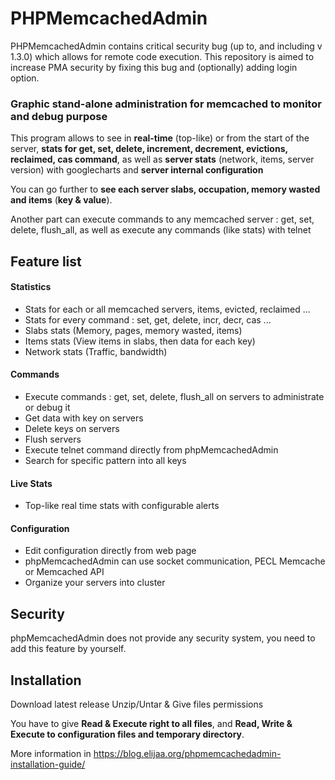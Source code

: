 # PHPMemcachedAdmin #

PHPMemcachedAdmin contains critical security bug (up to, and including v 1.3.0) which allows for remote code execution. This repository is aimed to increase PMA security by fixing this bug and (optionally) adding login option.

### Graphic stand-alone administration for memcached to monitor and debug purpose ###

This program allows to see in **real-time** (top-like) or from the start of the server, **stats for get, set, delete, increment, decrement, evictions, reclaimed, cas command**, as well as **server stats** (network, items, server version) with googlecharts and  **server internal configuration**

You can go further to **see each server slabs, occupation, memory wasted and items** (**key & value**).

Another part can execute commands to any memcached server : get, set, delete, flush\_all, as well as execute any commands (like stats) with telnet

## Feature list ##

<h4>Statistics</h4>
<ul><li>Stats for each or all memcached servers, items, evicted, reclaimed ...<br>
</li><li>Stats for every command : set, get, delete, incr, decr, cas ...<br>
</li><li>Slabs stats (Memory, pages, memory wasted, items)<br>
</li><li>Items stats (View items in slabs, then data for each key)<br>
</li><li>Network stats (Traffic, bandwidth)</li></ul>

<h4>Commands</h4>
<ul><li>Execute commands : get, set, delete, flush_all on servers to administrate or debug it<br>
</li><li>Get data with key on servers<br>
</li><li>Delete keys on servers<br>
</li><li>Flush servers<br>
</li><li>Execute telnet command directly from phpMemcachedAdmin<br>
</li><li>Search for specific pattern into all keys</li></ul>

<h4>Live Stats</h4>
<ul><li>Top-like real time stats with configurable alerts</li></ul>


<h4>Configuration</h4>
<ul><li>Edit configuration directly from web page<br>
</li><li>phpMemcachedAdmin can use socket communication, PECL Memcache or Memcached API<br>
</li><li>Organize your servers into cluster</li></ul>

## Security ##

phpMemcachedAdmin does not provide any security system, you need to add this feature by yourself.

## Installation ##

Download latest release
Unzip/Untar & Give files permissions

You have to give **Read & Execute right to all files**, and **Read, Write & Execute to configuration files and temporary directory**.

More information in https://blog.elijaa.org/phpmemcachedadmin-installation-guide/
